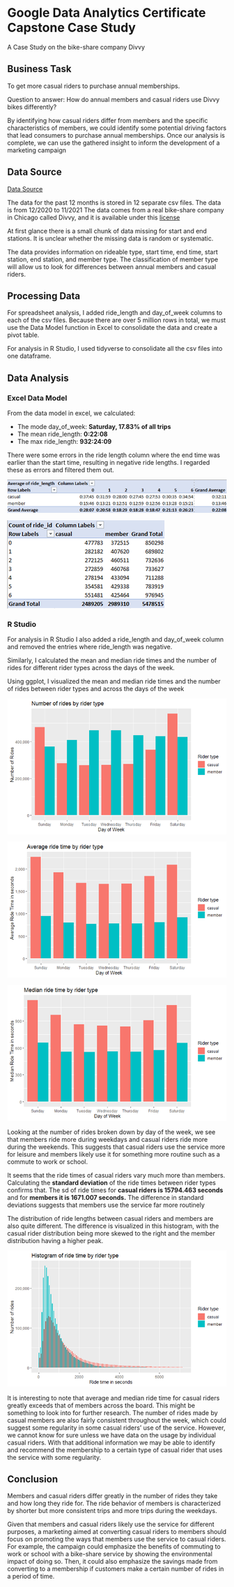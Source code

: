 # Google Data Analytics Certificate Capstone Case Study
A Case Study on the bike-share company Divvy

## Business Task
To get more casual riders to purchase annual memberships.  

Question to answer: How do annual members and casual riders use Divvy bikes differently?  

By identifying how casual riders differ from members and the specific characteristics of members, we could identify some potential driving factors that lead consumers to purchase annual memberships. Once our analysis is complete, we can use the gathered insight to inform the development of a marketing campaign

## Data Source

[Data Source](https://divvy-tripdata.s3.amazonaws.com/index.html)

The data for the past 12 months is stored in 12 separate csv files.  The data is from 12/2020 to 11/2021
The data comes from a real bike-share company in Chicago called Divvy, and it is available under this [license](https://ride.divvybikes.com/data-license-agreement)

At first glance there is a small chunk of data missing for start and end stations. It is unclear whether the missing data is random or systematic. 

The data provides information on rideable type, start time, end time, start station, end station, and member type. The classification of member type will allow us to look for differences between annual members and casual riders.

## Processing Data

For spreadsheet analysis, I added ride_length and day_of_week columns to each of the csv files. Because there are over 5 million rows in total, we must use the Data Model function in Excel to consolidate the data and create a pivot table. 

For analysis in R Studio, I used tidyverse to consolidate all the csv files into one dataframe.

## Data Analysis

### Excel Data Model
From the data model in excel, we calculated:
- The mode day_of_week: **Saturday, 17.83% of all trips**
- The mean ride_length: **0:22:08**
- The max ride_length: **932:24:09**

There were some errors in the ride length column where the end time was earlier than the start time, resulting in negative ride lengths. I regarded these as errors and filtered them out.

![](images/ride_length_table.png)

![](images/ride_count_table.png)




### R Studio

For analysis in R Studio I also added a ride_length and day_of_week column and removed the entries where ride_length was negative. 

Similarly, I calculated the mean and median ride times and the number of rides for different rider types across the days of the week. 

Using ggplot, I visualized the mean and median ride times and the number of rides between rider types and across the days of the week

![](images/number_of_rides_chart.png)

![](images/average_ride_time_chart.png)

![](images/median_ride_time_chart.png)



Looking at the number of rides broken down by day of the week, we see that members ride more during weekdays and casual riders ride more during the weekends. This suggests that casual riders use the service more for leisure and members likely use it for something more routine such as a commute to work or school. 

It seems that the ride times of casual riders vary much more than members. Calculating the **standard deviation** of the ride times between rider types confirms that. The sd of ride times for **casual riders is 15794.463 seconds** and for **members it is 1671.007 seconds.** The difference in standard deviations suggests that members use the service far more routinely

The distribution of ride lengths between casual riders and members are also quite different. The difference is visualized in this histogram, with the casual rider distribution being more skewed to the right and the member distribution having a higher peak. 

![](images/ride_time_histogram.png)

It is interesting to note that average and median ride time for casual riders greatly exceeds that of members across the board. This might be something to look into for further research. The number of rides made by casual members are also fairly consistent throughout the week, which could suggest some regularity in some casual riders’ use of the service. However, we cannot know for sure unless we have data on the usage by individual casual riders. With that additional information we may be able to identify and recommend the membership to a certain type of casual rider that uses the service with some regularity.

## Conclusion

Members and casual riders differ greatly in the number of rides they take and how long they ride for. The ride behavior of members is characterized by shorter but more consistent trips and more trips during the weekdays.

Given that members and casual riders likely use the service for different purposes, a marketing aimed at converting casual riders to members should focus on promoting the ways that members use the service to casual riders. For example, the campaign could emphasize the benefits of commuting to work or school with a bike-share service by showing the environmental impact of doing so. Then, it could also emphasize the savings made from converting to a membership if customers make a certain number of rides in a period of time.
